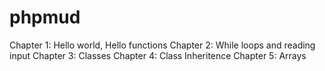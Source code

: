 phpmud
======

Chapter 1: Hello world, Hello functions
Chapter 2: While loops and reading input
Chapter 3: Classes
Chapter 4: Class Inheritence
Chapter 5: Arrays
